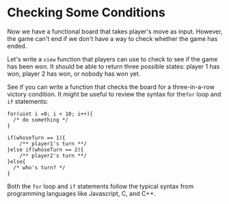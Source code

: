 # Checking Some Conditions

Now we have a functional board that takes player's move as input. However, the game can't end if we don't have a way to check whether the game has ended.

Let's write a `view` function that players can use to check to see if the game has been won. It should be able to return three possible states: player 1 has won, player 2 has won, or nobody has won yet. 

See if you can write a function that checks the board for a three-in-a-row victory condition. It might be useful to review the syntax for the`for` loop and `if` statements:

```
for(uint i =0; i < 10; i++){
  /* do something */
}
```

```
if(whoseTurn == 1){
    /** player1's turn **/
}else if(whoseTurn == 2){
    /** player2's turn **/
}else{
  /* who's turn? */
}
```

Both the `for` loop and `if` statements follow the typical syntax from programming languages like Javascript, C, and C++.


